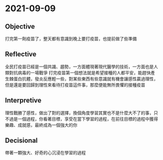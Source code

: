 # 2021-09-09

## Objective

打完第一劑疫苗了，整天都有意識到晚上要打疫苗，也提前做了些準備

## Reflective

全民打疫苗已經是一個共識、趨勢，一方面體現著現代醫學的技術，一方面也是人類對抗病毒的一場戰爭  打完疫苗第一個想法就是希望接種的人都平安，能趕快產生棘蛋白抗體，發炎反應輕一些，對某些東西有些意識就有機會讓感性贏過理性，但是還是要回歸到理性來看待打疫苗這件事，那麼便能無所畏懼的接種疫苗

## Interpretive

理性戰勝了感性，做出了對的選擇，換個角度學習其實也不是什麼大不了的事，只不過是一個過程，你看著目標，享受在當下學習的過程，在前往目標的過程中獲得樂趣、成就感，最終成為一個強大的你

## Decisional

帶著一顆強大、好奇的心沉浸在學習的過程
